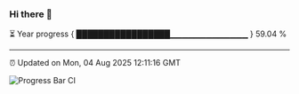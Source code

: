### Hi there 👋

⏳ Year progress { █████████████████▁▁▁▁▁▁▁▁▁▁▁▁▁ } 59.04 %

---

⏰ Updated on Mon, 04 Aug 2025 12:11:16 GMT

![Progress Bar CI](https://github.com/liununu/liununu/workflows/Progress%20Bar%20CI/badge.svg)
